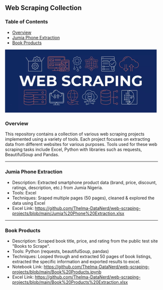 ## Web Scraping Collection

### Table of Contents
- [Overview](#overview)
- [Jumia Phone Extraction](#jumia-phone-extraction)
- [Book Products](#book-products)



<img src="https://github.com/Thelma-DataNerd/web-scraping-projects/blob/main/Web%20Scraping%20Photo.jpg" width="500"/>

### Overview
This repository contains a collection of various web scraping projects implemented using a variety of tools. Each project focuses on extracting data from different websites for various purposes. Tools used for these web scraping tasks include Excel, Python with libraries such as requests, BeautifulSoup and Pandas. 

---
### Jumia Phone Extraction
- Description: Extracted smartphone product data (brand, price, discount, ratings, description, etc.) from Jumia Nigeria.
- Tools: Excel
- Techniques: Sraped multiple pages (50 pages), cleaned & explored the data using Excel
- Excel Link: https://github.com/Thelma-DataNerd/web-scraping-projects/blob/main/Jumia%20Phone%20Extraction.xlsx

---

### Book Products
- Description: Scraped book title, price, and rating from the public test site "Books to Scrape".
- Tools: Python (requests, beautifulSoup, pandas)
- Techniques: Looped through and extracted 50 pages of book listings, extracted the specific information and exported results to excel.
- Notebook Link: https://github.com/Thelma-DataNerd/web-scraping-projects/blob/main/Book%20Products.ipynb
- Excel Link: https://github.com/Thelma-DataNerd/web-scraping-projects/blob/main/Book%20Products%20Extraction.xlsx



